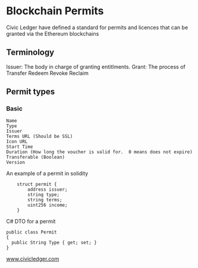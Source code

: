 # Blockchain Permits
Civic Ledger have defined a standard for permits and licences that can be granted via the Ethereum blockchains 

## Terminology
Issuer:  The body in charge of granting entitlments.
Grant:  The process of 
Transfer
Redeem
Revoke
Reclaim

## Permit types
### Basic
```
Name
Type
Issuer
Terms URL (Should be SSL)
Icon URL
Start Time
Duration (How long the voucher is valid for.  0 means does not expire)
Transferable (Boolean)
Version
```

An example of a permit in solidity

```
    struct permit {
        address issuer;
        string type;
        string terms;
        uint256 income;
    }
```

C# DTO for a permit
```
public class Permit
{
  public String Type { get; set; }
}
```

www.civicledger.com
